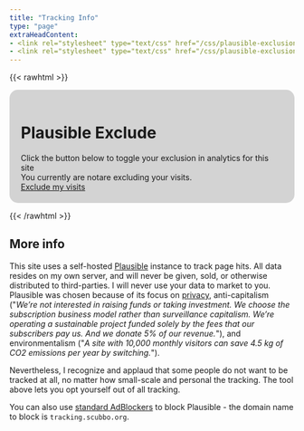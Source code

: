 ```yaml
---
title: "Tracking Info"
type: "page"
extraHeadContent:
- <link rel="stylesheet" type="text/css" href="/css/plausible-exclusion.css">
- <link rel="stylesheet" type="text/css" href="/css/plausible-exclusion-override.css">
---
```

{{< rawhtml >}}
<!-- copied from https://plausible.io/docs/exclusion-examples/exclude.html via https://plausible.io/docs/excluding-localstorage#allow-anyone-on-your-site-to-exclude-themselves -->
<div class="container text-center mt-24" style="background: lightgrey; border-radius: 15px; padding: 20px; margin-top:  10px; margin-bottom: 10px">
    <h1 class="text-5xl font-black dark:text-gray-100">Plausible Exclude</h1>
    <div class="my-4 text-xl dark:text-gray-100">Click the button below to toggle your exclusion in analytics for this site</div>
    <div class="my-4 text-xl dark:text-gray-100">You currently <span class="dark:text-red-400 text-red-600 font-bold" id="plausible_not">are not</span><span class="dark:text-green-400 text-green-600 font-bold hidden" id="plausible_yes">are</span> excluding your visits.</div>
    <a class="py-2 px-4 bg-indigo-600 hover:bg-indigo-700 focus:ring-indigo-500 focus:ring-offset-indigo-200 text-white w-full transition ease-in duration-200 text-center text-base font-semibold shadow-md focus:outline-none focus:ring-2 focus:ring-offset-2 rounded-lg" id="plausible_button" href="javascript:toggleExclusion()">Exclude my visits</a>
</div>

<script>
    window.addEventListener('load', function (e) {
        var exclusionState = window.localStorage.plausible_ignore == "true"

        if (exclusionState) {
            document.getElementById("plausible_not").classList.add('hidden')
            document.getElementById("plausible_yes").classList.remove('hidden')
            document.getElementById("plausible_button").innerHTML = 'Stop excluding my visits'
        } else {
            document.getElementById("plausible_yes").classList.add('hidden')
            document.getElementById("plausible_not").classList.remove('hidden')
            document.getElementById("plausible_button").innerHTML = 'Exclude my visits'
        }
    });

    function toggleExclusion(e) {
        var exclusionState = window.localStorage.plausible_ignore == "true"

        if (exclusionState) {
            delete window.localStorage.plausible_ignore
            document.getElementById("plausible_yes").classList.add('hidden')
            document.getElementById("plausible_not").classList.remove('hidden')
            document.getElementById("plausible_button").innerHTML = 'Exclude my visits'
        } else {
            window.localStorage.plausible_ignore = "true"
            document.getElementById("plausible_not").classList.add('hidden')
            document.getElementById("plausible_yes").classList.remove('hidden')
            document.getElementById("plausible_button").innerHTML = 'Stop excluding my visits'
        }
    }
</script>
<!-- End copy -->
{{< /rawhtml >}}

## More info

This site uses a self-hosted [Plausible](https://plausible.io/) instance to track page hits. All data resides on my own server, and will never be given, sold, or otherwise distributed to third-parties. I will never use your data to market to you. Plausible was chosen because of its focus on [privacy](https://plausible.io/privacy-focused-web-analytics), anti-capitalism ("_We’re not interested in raising funds or taking investment. We choose the subscription business model rather than surveillance capitalism. We’re operating a sustainable project funded solely by the fees that our subscribers pay us. And we donate 5% of our revenue._"), and environmentalism ("_A site with 10,000 monthly visitors can save 4.5 kg of CO2 emissions per year by switching._").

Nevertheless, I recognize and applaud that some people do not want to be tracked at all, no matter how small-scale and personal the tracking. The tool above lets you opt yourself out of all tracking.

You can also use [standard AdBlockers](https://plausible.io/docs/excluding) to block Plausible - the domain name to block is `tracking.scubbo.org`.